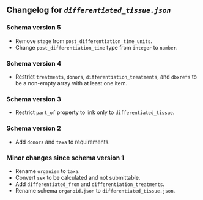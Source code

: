 ## Changelog for *`differentiated_tissue.json`*

### Schema version 5

* Remove `stage` from `post_differentiation_time_units`.
* Change `post_differentiation_time` type from `integer` to `number`.

### Schema version 4

* Restrict `treatments`, `donors`, `differentiation_treatments`, and `dbxrefs` to be a non-empty array with at least one item.

### Schema version 3

* Restrict `part_of` property to link only to `differentiated_tissue`.

### Schema version 2

* Add `donors` and `taxa` to requirements.

### Minor changes since schema version 1

* Rename `organism` to `taxa`.
* Convert `sex` to be calculated and not submittable.
* Add `differentiated_from` and `differentiation_treatments`.
* Rename schema `organoid.json` to `differentiated_tissue.json`.
